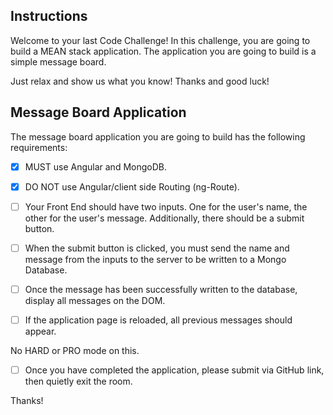 ## Instructions

Welcome to your last Code Challenge! In this challenge, you are going to build a MEAN stack application. The application you are going to build is a simple message board.

Just relax and show us what you know! Thanks and good luck!

## Message Board Application

The message board application you are going to build has the following requirements:

- [x] MUST use Angular and MongoDB.

- [x] DO NOT use Angular/client side Routing (ng-Route).

- [ ] Your Front End should have two inputs. One for the user's name, the other for the user's message. Additionally, there should be a submit button.

- [ ] When the submit button is clicked, you must send the name and message from the inputs to the server to be written to a Mongo Database.

- [ ] Once the message has been successfully written to the database, display all messages on the DOM.

- [ ] If the application page is reloaded, all previous messages should appear.

No HARD or PRO mode on this.

- [ ] Once you have completed the application, please submit via GitHub link, then quietly exit the room.

Thanks!